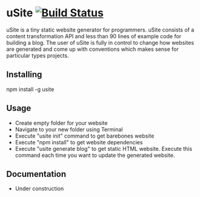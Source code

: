 # uSite [![Build Status](https://travis-ci.com/v3nom/uSite.svg?branch=master)](https://travis-ci.com/v3nom/uSite)
uSite is a tiny static website generator for programmers. uSite consists of a content transformation API and less than 90 lines of example code for building a blog. The user of uSite is fully in control to change how websites are generated and come up with conventions which makes sense for particular types projects.

## Installing
npm install -g usite

## Usage
- Create empty folder for your website
- Navigate to your new folder using Terminal
- Execute "usite init" command to get barebones website
- Execute "npm install" to get website dependencies
- Execute "usite generate blog" to get static HTML website. Execute this command each time you want to update the generated website.

## Documentation
- Under construction